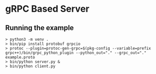 # gRPC Based Server

## Running the example

```
> python3 -m venv .
> bin/pip install protobuf grpcio
> protoc --plugin=protoc-gen-grpc=$(pkg-config --variable=prefix grpc++)/bin/grpc_python_plugin --python_out="." --grpc_out="." example.proto
> bin/python server.py &
> bin/python client.py
```
